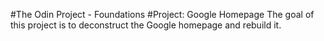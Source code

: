 #The Odin Project - Foundations
#Project: Google Homepage
The goal of this project is to deconstruct the Google homepage and rebuild it.